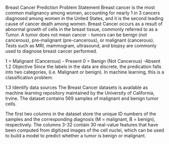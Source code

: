Breast Cancer Prediction
Problem Statement
Breast cancer is the most common malignancy among women, accounting for nearly 1 in 3 cancers diagnosed among women in the United States, and it is the second leading cause of cancer death among women. Breast Cancer occurs as a result of abnormal growth of cells in the breast tissue, commonly referred to as a Tumor. A tumor does not mean cancer - tumors can be benign (not cancerous), pre-malignant (pre-cancerous), or malignant (cancerous). Tests such as MRI, mammogram, ultrasound, and biopsy are commonly used to diagnose breast cancer performed.

1 = Malignant (Cancerous) - Present
0 = Benign (Not Cancerous) -Absent
1.2 Objective
Since the labels in the data are discrete, the predication falls into two categories, (i.e. Malignant or benign). In machine learning, this is a classification problem.

1.3 Identify data sources
The Breast Cancer datasets is available as machine learning repository maintained by the University of California, Irvine. The dataset contains 569 samples of malignant and benign tumor cells.

The first two columns in the dataset store the unique ID numbers of the samples and the corresponding diagnosis (M = malignant, B = benign), respectively.
The columns 3-32 contain 30 real-value features that have been computed from digitized images of the cell nuclei, which can be used to build a model to predict whether a tumor is benign or malignant.
